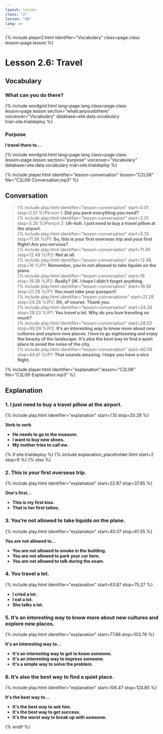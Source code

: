 ```yaml
---
layout: lesson
class: "2"
lesson: "06"
lang: en
---
```


{% include player2.html identifier="Vocabulary" class=page.class lesson=page.lesson %}
# Lesson 2.6: Travel 


## Vocabulary
### What can you do there?

{% include wordgrid.html lang=page.lang
		class=page.class 
		lesson=page.lesson 
		section="whatcanyoudothere"
		voiceover="Vocabulary"
		database=site.data.vocabulary 
		trial=site.trialdeploy %}




### Purpose 

__I travel there to...__

{% include wordgrid.html lang=page.lang
		class=page.class 
		lesson=page.lesson 
		section="purpose"
		voiceover="Vocabulary"
		database=site.data.vocabulary 
		trial=site.trialdeploy %}



{% include player.html identifier="lesson-conversation" lesson="C2L06" file="C2L06-Conversation.mp3" %}
## Conversation


> {% include play.html identifier="lesson-conversation" start=0.01 stop=2.01 %}Person 1: __Did you pack everything you need?__  
> {% include play.html identifier="lesson-conversation" start=2.01  stop=5.35 %}Person 2: __Uh-huh. I just need to buy a travel pillow at the airport.__  
> {% include play.html identifier="lesson-conversation" start=5.35 stop=11.36 %}P1: __So, this is your first overseas trip and your first flight! Are you nervous?__  
> {% include play.html identifier="lesson-conversation" start=11.36 stop=12.48 %}P2: __Not at all.__  
> {% include play.html identifier="lesson-conversation" start=12.48 stop=16 %}P1: __Remember, you’re not allowed to take liquids on the plane.__  
> {% include play.html identifier="lesson-conversation" start=16 stop=19.38 %}P2: __Really? OK. I hope I didn’t forget anything.__  
> {% include play.html identifier="lesson-conversation" start=19.38 stop=21.28 %}P1: __You must take your passport!__  
> {% include play.html identifier="lesson-conversationn" start=21.28 stop=24.28 %}P2: __Oh, of course. Thank you.__  
> {% include play.html identifier="lesson-conversation" start=24.28 stop=28.53 %}P1: __You travel a lot. Why do you love traveling so much?__  
> {% include play.html identifier="lesson-conversation" start=28.53 stop=40.09 %}P2: __It’s an interesting way to know more about new cultures and explore new places. I love to go sightseeing and enjoy the beauty of the landscape. It’s also the best way to find a quiet place to avoid the noise of the city.__  
> {% include play.html identifier="lesson-conversation" start=40.09 stop=44.41 %}P1: __That sounds amazing. I hope you have a nice flight.__  


{% include player.html identifier="explanation" lesson="C2L06" file="C2L06-Explanation.mp3" %}
## Explanation


### 1. I just need to buy a travel pillow at the airport.
{% include play.html identifier="explanation" start=1.10 stop=20.28 %}

__Verb to verb__

- __He needs to go to the museum.__ 
- __I want to buy new shoes.__ 
- __My mother tries to call me.__

{% if site.trialdeploy %}
	{% include explanation_placeholder.html start=2 stop=6 %}
	{% else %}



### 2. This is your first overseas trip.
{% include play.html identifier="explanation" start=22.87 stop=37.85 %}

__One's first...__

- __This is my first kiss.__ 
- __That is her first tattoo.__ 


### 3.  You’re not allowed to take liquids on the plane.
{% include play.html identifier="explanation" start=40.07 stop=61.55 %}

__You are not allowed to...__

- __You are not allowed to smoke in the building.__ 
- __You are not allowed to park your car here.__ 
- __You are not allowed to talk during the exam.__ 


### 4.  You travel a lot.
{% include play.html identifier="explanation" start=63.87 stop=75.27 %}  

- __I cried a lot.__ 
- __I eat a lot.__ 
- __She talks a lot.__ 

### 5.  It’s an interesting way to know more about new cultures and explore new places.
{% include play.html identifier="explanation" start=77.86 stop=103.76 %} 

__It's an interesting way to...__

- __It's an interesting way to get to know someone.__ 
- __It's an interesting way to impress someone.__ 
- __It's a simple way to solve the problem.__ 

### 6.   It’s also the best way to find a quiet place.
{% include play.html identifier="explanation" start=106.47 stop=124.85 %}

__It's the best way to...__

- __It's the best way to ask him.__ 
- __It's the best way to get success.__ 
- __It's the worst way to break up with someone.__ 


{% endif %}